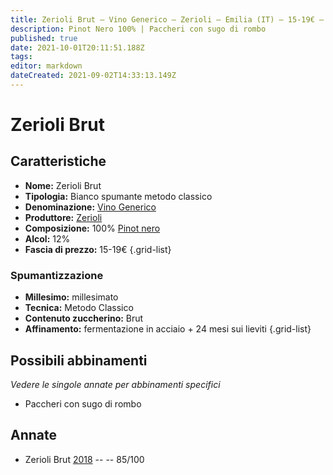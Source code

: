 ```yaml
---
title: Zerioli Brut – Vino Generico – Zerioli – Emilia (IT) – 15-19€ – 3★
description: Pinot Nero 100% | Paccheri con sugo di rombo
published: true
date: 2021-10-01T20:11:51.188Z
tags: 
editor: markdown
dateCreated: 2021-09-02T14:33:13.149Z
---
```


# Zerioli Brut

## Caratteristiche
- **Nome:** Zerioli Brut
- **Tipologia:** Bianco spumante metodo classico
- **Denominazione:** [Vino Generico](/denominazioni/Italia/Vino-generico)
- **Produttore:** [Zerioli](/produttori/Italia/Emilia/Zerioli) 
- **Composizione:** 100% [Pinot nero](/vitigni/Francia/pinot-nero)
- **Alcol:** 12%
- **Fascia di prezzo:** 15-19€
{.grid-list}

### Spumantizzazione
- **Millesimo:** millesimato
- **Tecnica:** Metodo Classico
- **Contenuto zuccherino:** Brut
- **Affinamento:** fermentazione in acciaio + 24 mesi sui lieviti
{.grid-list}


## Possibili abbinamenti
*Vedere le singole annate per abbinamenti specifici*

- Paccheri con sugo di rombo

## Annate

- Zerioli Brut [2018](/vini/Italia/Emilia/Zerioli/Zerioli-Brut/2018) -- <span class="star-3"></span> -- 85/100

